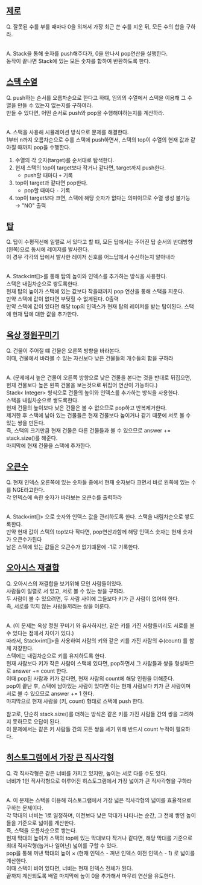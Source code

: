 [제로](https://www.acmicpc.net/problem/10773)
--
Q. 잘못된 수를 부를 때마다 0을 외쳐서 가장 최근 쓴 수를 지운 뒤, 모든 수의 합을 구하라.<br><br>

A. Stack<Integer>을 통해 숫자를 push해주다가, 0을 만나서 pop연산을 실행한다.<br>
동작이 끝나면 Stack에 있는 모든 숫자를 합하여 반환하도록 한다. 

[스택 수열](https://www.acmicpc.net/problem/1874)
--
Q. push하는 순서를 오름차순으로 한다고 하떄, 임의의 수열에서 스택을 이용해 그 수열을 만들 수 있는지 없는지를 구하여라.<br>
만들 수 있다면, 어떤 순서로 push와 pop을 수행해야하는지를 계산하라.<br><br>

A. 스택을 사용해 시뮬레이션 방식으로 문제를 해결한다.<br>
1부터 n까지 오름차순으로 수를 스택에 push하면서, 스택의 top이 수열의 현재 값과 같아질 때까지 pop을 수행한다.<br>
1. 수열의 각 숫자(target)를 순서대로 탐색한다. <br>
2. 현재 스택의 top이 target보다 작거나 같다면, target까지 push한다.<br>
    - push할 때마다 `+` 기록<br>
3. top이 target과 같다면 pop한다. <br>
    - pop할 때마다 `-` 기록<br>
4. top이 target보다 크면, 스택에 해당 숫자가 없다는 의미이므로 수열 생성 불가능 → "NO" 출력<br>

[탑](https://www.acmicpc.net/problem/2493)
--
Q. 탑이 수평직선에 일렬로 서 있다고 할 떄, 모든 탑에서는 주어진 탑 순서의 반대방향(왼쪽)으로 동시에 레이저를 발사한다.<br>
이 경우 각각의 탑에서 발사한 레이저 신호를 어느답에서 수신하는지 알아내라<br><br>

A. Stack<int[]>를 통해 탑의 높이와 인덱스를 추가하는 방식을 사용한다.<br>
스택은 내림차순으로 쌓도록한다. <br>
현재 탑의 높이가 스택에 있는 값보다 작을떄까지 pop 연산을 통해 스택을 지운다.<br>
만약 스택에 값이 없다면 부딪힐 수 없게된다. 0출력 <br>
만약 스택에 값이 있다면 해당 top의 인덱스가 현재 탑의 레이저를 받는 탑이된다. 
스택에 현재 탑에 대한 값을 추가한다. <br>

[옥상 정원꾸미기](https://www.acmicpc.net/problem/6198)
--
Q. 건물이 주어질 떄 건물은 오른쪽 방향을 바라본다.<br>
이때, 건물에서 바라볼 수 있는 자신보다 낮은 건물들의 개수들의 합을 구하라<br><br>

A. (문제에서 높은 건물이 오른쪽 방향으로 낮은 건물을 본다는 것을 반대로 뒤집으면,<br>
현재 건물보다 높은 왼쪽 건물을 보는것으로 뒤집어 연산이 가능하다.)<br>
Stack< Integer> 형식으로 건물의 높이와 인덱스를 추가하는 방식을 사용한다.<br>
스택을 내림차순으로 쌓도록한다.<br> 
현재 건물의 높이보다 낮은 건물은 볼 수 없으므로 pop하고 반복제거한다.<br>
제거한 후 스택에 남아 있는 건물들은 현재 건물보다 높이거나 같기 때문에 서로 볼 수 있는 쌍을 만든다.<br>
즉, 스택의 크기만큼 현재 건물은 다른 건물들과 볼 수 있으므로 answer += stack.size()를 해준다.<br>
마지막에 현재 건물을 스택에 추가한다.<br>

[오큰수](https://www.acmicpc.net/problem/17298)
--
Q. 현재 인덱스 오른쪽에 있는 숫자들 중에서 현재 숫자보다 크면서 바로 왼쪽에 있는 수를 NGE라고한다.<br>
각 인덱스에 속한 숫자가 바라보는 오큰수를 출력하라<br><br>

A. Stack<int[]> 으로 숫자와 인덱스 값을 관리하도록 한다. 
스택을 내림차순으로 쌓도록한다.<br>
만약 현재 값이 스택의 top보다 작다면, pop연산과함께 해당 인덱스 숫자는 현재 숫자가 오큰수가된다<br>
남은 스택에 있는 값들은 오큰수가 없기떄문에 -1로 기록한다.<br>

[오아시스 재결합](https://www.acmicpc.net/problem/3015)
--
Q. 오아시스의 재결합을 보기위해 모인 사람들이있다.<br>
사람들이 일렬로 서 있고, 서로 볼 수 있는 쌍을 구하라.<br>
두 사람이 볼 수 있으려면, 두 사람 사이에 그들보다 키가 큰 사람이 없어야 한다.<br>
즉, 서로를 막지 않는 사람들끼리는 쌍을 이룬다.<br><br>

A. (이 문제는 옥상 정원 꾸미기 와 유사하지만, 같은 키를 가진 사람들끼리도 서로를 볼 수 있다는 점에서 차이가 있다.)<br>
따라서,  Stack<int[]>을 사용하여 사람의 키와 같은 키를 가진 사람의 수(count) 를 함께 저장한다.<br>
스택에는 내림차순으로 키를 유지하도록 한다.<br>
현재 사람보다 키가 작은 사람이 스택에 있다면, pop하면서 그 사람들과 쌍을 형성하므로 answer += count 한다.<br>
이때 pop된 사람과 키가 같다면, 현재 사람의 count에 해당 인원을 더해준다.<br>
pop이 끝난 후, 스택에 남아있는 사람이 있다면 이는 현재 사람보다 키가 큰 사람이며 서로 볼 수 있으므로 answer += 1 한다.<br>
마지막으로 현재 사람을 (키, count) 형태로 스택에 push 한다.<br>

참고로, 단순히 stack.size()를 더하는 방식은 같은 키를 가진 사람들 간의 쌍을 고려하지 못하므로 오답이 된다.<br>
이 문제에서는 같은 키 사람들 간의 모든 쌍을 세기 위해 반드시 count 누적이 필요하다.<br>

[히스토그램에서 가장 큰 직사각형](https://www.acmicpc.net/problem/6549)
--
Q.  각 직사각형은 같은 너비를 가지고 있지만, 높이는 서로 다를 수도 있다.<br>
너비가 1인 직사각형으로 이루어진 히스토그램에서 가장 넓이가 큰 직사각형을 구하라<br><br>

A. 이 문제는 스택을 이용해 히스토그램에서 가장 넓은 직사각형의 넓이를 효율적으로 구하는 문제이다.<br>
각 막대의 너비는 1로 일정하며, 이전보다 낮은 막대가 나타나는 순간, 그 전에 쌓인 높이들을 기준으로 넓이를 계산한다.<br>
즉, 스택을 오름차순으로 쌓는다.<br>
현재 막대의 높이가 스택의 top에 있는 막대보다 작거나 같다면, 해당 막대를 기준으로 최대 직사각형(눕거나 일어난) 넓이를 구할 수 있다.<br>
pop을 통해 꺼낸 막대의 높이 × (현재 인덱스 - 꺼낸 인덱스 이전 인덱스 - 1) 로 넓이를 계산한다.<br>
이때 스택이 비어 있다면, 너비는 현재 인덱스 전체가 된다.<br>
끝까지 계산되도록 배열 마지막에 높이 0을 추가해서 마무리 연산을 유도한다.

